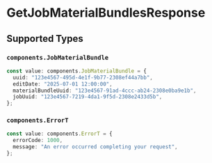 # GetJobMaterialBundlesResponse


## Supported Types

### `components.JobMaterialBundle`

```typescript
const value: components.JobMaterialBundle = {
  uuid: "123e4567-495d-4e1f-9b77-2308ef44a7bb",
  editDate: "2025-07-01 12:00:00",
  materialBundleUuid: "123e4567-91ad-4ccc-ab24-2308e0ba9e1b",
  jobUuid: "123e4567-7219-4da1-9f5d-2308e2433d5b",
};
```

### `components.ErrorT`

```typescript
const value: components.ErrorT = {
  errorCode: 1000,
  message: "An error occurred completing your request",
};
```

